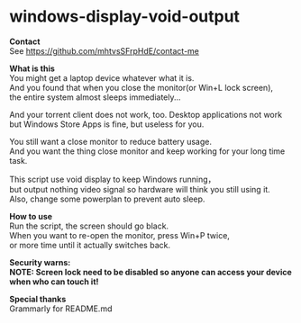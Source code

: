# windows-display-void-output
**Contact**  
See https://github.com/mhtvsSFrpHdE/contact-me  

**What is this**  
You might get a laptop device whatever what it is.  
And you found that when you close the monitor(or Win+L lock screen),  
the entire system almost sleeps immediately...  

And your torrent client does not work, too.
Desktop applications not work but Windows Store Apps is fine,
but useless for you.

You still want a close monitor to reduce battery usage.  
And you want the thing close monitor and keep working for your long time task.  

This script use void display to keep Windows running，  
but output nothing video signal so hardware will think you still using it.  
Also, change some powerplan to prevent auto sleep.  

**How to use**  
Run the script, the screen should go black.  
When you want to re-open the monitor, press Win+P twice,  
or more time until it actually switches back.  

**Security warns:**  
**NOTE: Screen lock need to be disabled so anyone can access your device when who can touch it!**  

**Special thanks**  
Grammarly for README.md  
